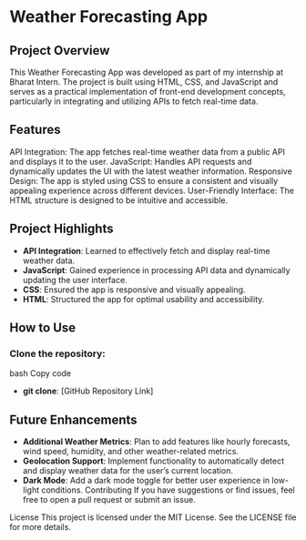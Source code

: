 # Weather Forecasting App


## Project Overview
This Weather Forecasting App was developed as part of my internship at Bharat Intern. The project is built using HTML, CSS, and JavaScript and serves as a practical implementation of front-end development concepts, particularly in integrating and utilizing APIs to fetch real-time data.

## Features
API Integration: The app fetches real-time weather data from a public API and displays it to the user.
JavaScript: Handles API requests and dynamically updates the UI with the latest weather information.
Responsive Design: The app is styled using CSS to ensure a consistent and visually appealing experience across different devices.
User-Friendly Interface: The HTML structure is designed to be intuitive and accessible.
## Project Highlights
- **API Integration**: Learned to effectively fetch and display real-time weather data.
- **JavaScript**: Gained experience in processing API data and dynamically updating the user interface.
- **CSS**: Ensured the app is responsive and visually appealing.
- **HTML**: Structured the app for optimal usability and accessibility.
## How to Use
### Clone the repository:
bash
Copy code
- **git clone**: [GitHub Repository Link]

## Future Enhancements
- **Additional Weather Metrics**: Plan to add features like hourly forecasts, wind speed, humidity, and other weather-related metrics.
- **Geolocation Support**: Implement functionality to automatically detect and display weather data for the user’s current location.
- **Dark Mode**: Add a dark mode toggle for better user experience in low-light conditions.
Contributing
If you have suggestions or find issues, feel free to open a pull request or submit an issue.

License
This project is licensed under the MIT License. See the LICENSE file for more details.
